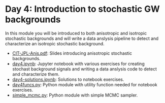 # Day 4: Introduction to stochastic GW backgrounds

In this module you will be introduced to both anisotropic and isotropic stochastic backgrounds and will write a data anslysis pipeline to detect and characterize an isotropic stochastic background.

* [CIT-JPL-Anis.pdf](https://github.com/nanograv/pulsar_timing_school/blob/master/materials/cit-busyweek/day4/CIT-JPL-Anis.pdf): Slides introducing anisotropic stochastic backgrounds.
* [day4.ipynb](https://github.com/nanograv/pulsar_timing_school/blob/master/materials/cit-busyweek/day4/day4.ipynb): Jupyter notebook with various exercises for creating stochast background signals and writing a data anslysis code to detect and characterize them.
* [day4-solutions.ipynb](https://github.com/nanograv/pulsar_timing_school/blob/master/materials/cit-busyweek/day4/day4-solutions.ipynb): Solutions to notebook exercises.
* [day4funcs.py](https://github.com/nanograv/pulsar_timing_school/blob/master/materials/cit-busyweek/day4/day4funcs.py): Python module with utility function needed for notebook exercises.
* [simple_mcmc.py](https://github.com/nanograv/pulsar_timing_school/blob/master/materials/cit-busyweek/day4/simple_mcmc.py): Python module with simple MCMC sampler.

